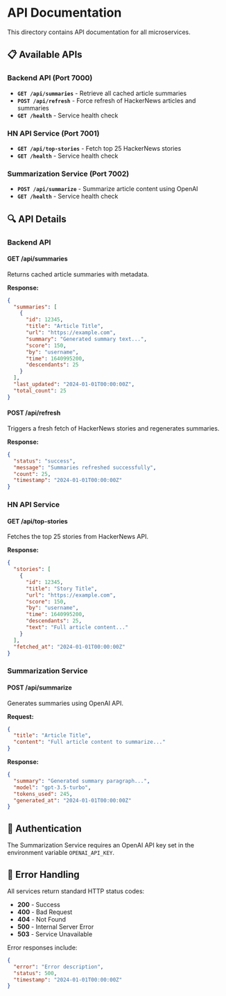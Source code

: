 # API Documentation

This directory contains API documentation for all microservices.

## 📋 Available APIs

### Backend API (Port 7000)
- **`GET /api/summaries`** - Retrieve all cached article summaries
- **`POST /api/refresh`** - Force refresh of HackerNews articles and summaries
- **`GET /health`** - Service health check

### HN API Service (Port 7001)
- **`GET /api/top-stories`** - Fetch top 25 HackerNews stories
- **`GET /health`** - Service health check

### Summarization Service (Port 7002)
- **`POST /api/summarize`** - Summarize article content using OpenAI
- **`GET /health`** - Service health check

## 🔍 API Details

### Backend API

#### GET /api/summaries
Returns cached article summaries with metadata.

**Response:**
```json
{
  "summaries": [
    {
      "id": 12345,
      "title": "Article Title",
      "url": "https://example.com",
      "summary": "Generated summary text...",
      "score": 150,
      "by": "username",
      "time": 1640995200,
      "descendants": 25
    }
  ],
  "last_updated": "2024-01-01T00:00:00Z",
  "total_count": 25
}
```

#### POST /api/refresh
Triggers a fresh fetch of HackerNews stories and regenerates summaries.

**Response:**
```json
{
  "status": "success",
  "message": "Summaries refreshed successfully",
  "count": 25,
  "timestamp": "2024-01-01T00:00:00Z"
}
```

### HN API Service

#### GET /api/top-stories
Fetches the top 25 stories from HackerNews API.

**Response:**
```json
{
  "stories": [
    {
      "id": 12345,
      "title": "Story Title",
      "url": "https://example.com",
      "score": 150,
      "by": "username",
      "time": 1640995200,
      "descendants": 25,
      "text": "Full article content..."
    }
  ],
  "fetched_at": "2024-01-01T00:00:00Z"
}
```

### Summarization Service

#### POST /api/summarize
Generates summaries using OpenAI API.

**Request:**
```json
{
  "title": "Article Title",
  "content": "Full article content to summarize..."
}
```

**Response:**
```json
{
  "summary": "Generated summary paragraph...",
  "model": "gpt-3.5-turbo",
  "tokens_used": 245,
  "generated_at": "2024-01-01T00:00:00Z"
}
```

## 🔐 Authentication

The Summarization Service requires an OpenAI API key set in the environment variable `OPENAI_API_KEY`.

## 🚨 Error Handling

All services return standard HTTP status codes:
- **200** - Success
- **400** - Bad Request
- **404** - Not Found
- **500** - Internal Server Error
- **503** - Service Unavailable

Error responses include:
```json
{
  "error": "Error description",
  "status": 500,
  "timestamp": "2024-01-01T00:00:00Z"
}
```
